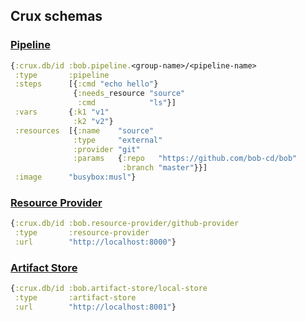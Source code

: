 ## Crux schemas

### [Pipeline](https://bob-cd.github.io/pages/concepts/pipeline.html)

```clojure
{:crux.db/id :bob.pipeline.<group-name>/<pipeline-name>
 :type       :pipeline
 :steps      [{:cmd "echo hello"}
              {:needs_resource "source"
               :cmd            "ls"}]
 :vars       {:k1 "v1"
              :k2 "v2"}
 :resources  [{:name    "source"
              :type     "external"
              :provider "git"
              :params   {:repo   "https://github.com/bob-cd/bob"
                         :branch "master"}}]
 :image      "busybox:musl"}
```

### [Resource Provider](https://bob-cd.github.io/pages/concepts/resource.html)

```clojure
{:crux.db/id :bob.resource-provider/github-provider
 :type       :resource-provider
 :url        "http://localhost:8000"}
```

### [Artifact Store](https://bob-cd.github.io/pages/concepts/artifact.html)

```clojure
{:crux.db/id :bob.artifact-store/local-store
 :type       :artifact-store
 :url        "http://localhost:8001"}
```

